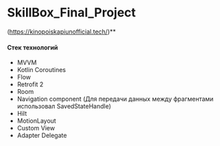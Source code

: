 # SkillBox_Final_Project

(https://kinopoiskapiunofficial.tech/)**

#### Стек технологий
- MVVM
- Kotlin Coroutines
- Flow
- Retrofit 2
- Room
- Navigation component (Для передачи данных между фрагментами использовал SavedStateHandle)
- Hilt
- MotionLayout
- Custom View
- Adapter Delegate
